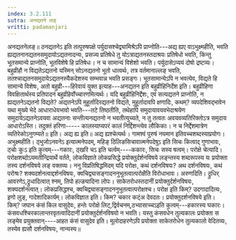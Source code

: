 ```yaml
---
index: 3.2.111
sutra: अनद्यतने लङ्
vritti: padamanjari
---
```


 अनद्यतनेलङ्॥ ठनद्यतनेऽ इति तत्पुरुषपक्षे पर्युदासश्चेद्व्यामिश्रेऽपि प्राप्नोति---अद्य ह्यए वाऽभुक्ष्महीति, भवति ह्यद्यतनानद्यतनसमुदायोऽद्यतनादन्यः, प्रसज्य प्रतिषेधे तु योऽत्राद्यतनस्तदाश्रयः प्रतिषेधो भवति, किन्तु भूतसमान्ये प्राप्नोति, भूतविशेषे हि प्रतिषेधः। न च सामान्यं विशेशो भवति। पर्युदासेऽप्ययं दोषो द्रष्टव्यः। बहुव्रीहौ न विद्यतेऽद्यतनो यस्मिन् सोऽनद्यतनो भूतो धात्वर्थः, तत्र वर्तमानाल्लङ् भवति, ततश्चाद्यतनसमुदायेऽद्यतनस्यैकदेशस्य सम्भवान्न भवति प्रसङ्गः। भूतसामान्येऽपि न भवत्येव, विद्यते हि सामान्ये विशेषः, अतो बहुव्री---हिरेवायं युक्त इत्याह---अनद्यतन इति बहुव्रीहिनिर्देश इति। बहुव्रीहिणा विवक्षितार्थस्य प्रतिपादनं बहुव्रीहेर्वोच्चारणमित्यर्थः। यदि बहुव्रीहिनिर्द्देशः, एवं सत्यद्यतने प्राप्नोति, न ह्यद्यतनेऽद्यतनो विद्यते? अद्यतनेऽपि मुहूर्तादिरद्यतनो विद्यते, मुहूर्तादावपि क्षणादिः, कथम्? व्यपदेशिवद्भावेन यथा मुख्ये भेदे आधाराधेयभावो भवति---तटे तिष्ठतीति, तथेहापि समुदायावयवभेदाश्रयेण समुदायेऽद्यतनेऽवयवा अद्यतनाः सन्तीत्यनद्यतनो न भवतीत्युच्यते, न तु तत्वतः अवयवव्यतिरिक्तोऽत्र समुदाय आधारोऽस्ति। तदुक्तं हरिणा----- कालस्याप्यपरं कालं निर्द्दिशन्त्येव लौकिकाः। न च निर्द्देशमात्रेण व्यतिरेकोऽनुगम्यते॥ इति। अद्य ह्य इति॥ अद्य ह्यश्चेत्यर्थः। गामश्वं पुरुषं नयमान इतिवच्चशब्दस्याप्रयोगः। अभुक्ष्महीति। ठ्भुजोऽनवनेऽ इत्यात्मनेपदम्, महिङ् ठिलिङसिचावात्मनेपदेषुऽ इति सिचः कित्वाद् गुणाभावः, ठ्चोः कुःऽ इति कुत्वम्---गकारः, ठ्खरि चऽ इति चर्त्वम्----ककारः, सिचः सस्य षत्वम्। परोक्षे चेत्यादि। परोक्षशब्दोऽयमतीन्द्रियार्थे वर्तते, लोकविज्ञाते लोकप्रसिद्धे प्रयोक्तुर्दर्शनविषये लङ्न्तस्य शब्दरूपस्य यः प्रयोक्ता तस्य दर्शनविषये लङ् वक्तव्यः। ननु विप्रतिषिद्धमिदम् यदि परोक्षः, कथं दर्शनविषयः? अथ दर्शनविषयः, कथं परोश्रः? शक्यदर्शनत्वाद्दर्शनविषयः, क्वचिद्व्यासङ्गादननुभूतत्वात्परोक्षैति विरोधाभावः। अरुणदिति। ठ्रुधिर् आवरणेऽ,ठ्रुधादित्वात् श्नम्, तिपो हल्ङ्यादिना लोपः। साकेतरोधस्तदानीं प्रयोक्तुर्दर्शनविषयः, शक्यदर्शनत्वात्। लोकप्रसिद्धश्च, क्वचिद्व्यासङ्गादननुभूतत्वात्परोक्षश्च। परोक्ष इति किम्? उदगादादित्यः, इणो लुङ्, गादेशादिकार्यम्। लोकविज्ञात इति। किम? चकार कट्ंअ देवदतः। प्रयोक्तुदर्शनविषये इति। किम्? जघान कंसं किल वासुदेवः, हन्तेः परोक्षे लिट्,द्विर्वचनम्,ठभ्यासाच्चऽइति कुत्वम्---हकारस्य घकारः। कंसवधश्चिरकालान्तरवृतत्वादिदानीं प्रयोक्तुर्दर्शनविषयो न भवति। यस्तु कंसवधेन तुल्यकालः प्रयोक्ता स लङ्मेव प्रयुक्तवान्----आहत कंसं वासुदेव इति। मूलोदाहरणेऽपि प्रयोक्ता साकेतरोधेन तुल्यकालो वेदितव्यः, तस्येव ह्यसौ दर्शनविषयः, नान्यस्य॥